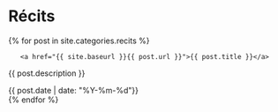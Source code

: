 

<h1>Récits</h1>
<div class="posts">
  {% for post in site.categories.recits %}
    <article class="post">

       <a href="{{ site.baseurl }}{{ post.url }}">{{ post.title }}</a>
  <p>
        {{ post.description }}
      </p>
      <div class="date">
        {{ post.date | date: "%Y-%m-%d"}}
      </div>
    </article>
  {% endfor %}
</div>
